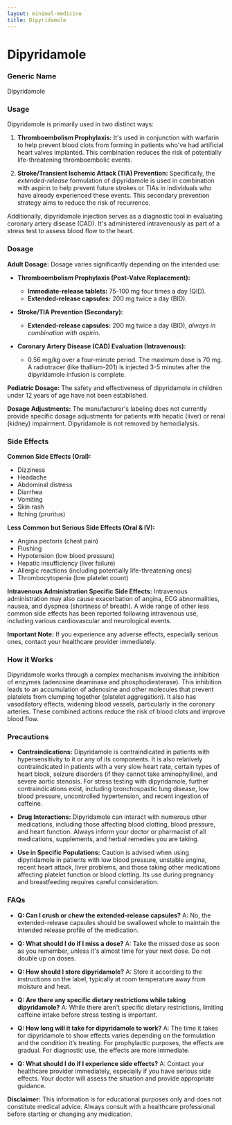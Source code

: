 ```yaml
---
layout: minimal-medicine
title: Dipyridamole
---
```


# Dipyridamole
### Generic Name
Dipyridamole

### Usage
Dipyridamole is primarily used in two distinct ways:

1. **Thromboembolism Prophylaxis:**  It's used in conjunction with warfarin to help prevent blood clots from forming in patients who've had artificial heart valves implanted. This combination reduces the risk of potentially life-threatening thromboembolic events.

2. **Stroke/Transient Ischemic Attack (TIA) Prevention:**  Specifically, the *extended-release* formulation of dipyridamole is used in combination with aspirin to help prevent future strokes or TIAs in individuals who have already experienced these events. This secondary prevention strategy aims to reduce the risk of recurrence.

Additionally, dipyridamole injection serves as a diagnostic tool in evaluating coronary artery disease (CAD).  It's administered intravenously as part of a stress test to assess blood flow to the heart.


### Dosage

**Adult Dosage:** Dosage varies significantly depending on the intended use:

* **Thromboembolism Prophylaxis (Post-Valve Replacement):**
    * **Immediate-release tablets:** 75-100 mg four times a day (QID).
    * **Extended-release capsules:** 200 mg twice a day (BID).

* **Stroke/TIA Prevention (Secondary):**
    * **Extended-release capsules:** 200 mg twice a day (BID), *always in combination with aspirin*.

* **Coronary Artery Disease (CAD) Evaluation (Intravenous):**
    * 0.56 mg/kg over a four-minute period. The maximum dose is 70 mg.  A radiotracer (like thallium-201) is injected 3-5 minutes after the dipyridamole infusion is complete.


**Pediatric Dosage:** The safety and effectiveness of dipyridamole in children under 12 years of age have not been established.


**Dosage Adjustments:**  The manufacturer's labeling does not currently provide specific dosage adjustments for patients with hepatic (liver) or renal (kidney) impairment.  Dipyridamole is not removed by hemodialysis.


### Side Effects

**Common Side Effects (Oral):**

* Dizziness
* Headache
* Abdominal distress
* Diarrhea
* Vomiting
* Skin rash
* Itching (pruritus)


**Less Common but Serious Side Effects (Oral & IV):**

* Angina pectoris (chest pain)
* Flushing
* Hypotension (low blood pressure)
* Hepatic insufficiency (liver failure)
* Allergic reactions (including potentially life-threatening ones)
* Thrombocytopenia (low platelet count)


**Intravenous Administration Specific Side Effects:**  Intravenous administration may also cause exacerbation of angina, ECG abnormalities, nausea, and dyspnea (shortness of breath). A wide range of other less common side effects has been reported following intravenous use, including various cardiovascular and neurological events.


**Important Note:**  If you experience any adverse effects, especially serious ones, contact your healthcare provider immediately.


### How it Works

Dipyridamole works through a complex mechanism involving the inhibition of enzymes (adenosine deaminase and phosphodiesterase). This inhibition leads to an accumulation of adenosine and other molecules that prevent platelets from clumping together (platelet aggregation).  It also has vasodilatory effects, widening blood vessels, particularly in the coronary arteries.  These combined actions reduce the risk of blood clots and improve blood flow.

### Precautions

* **Contraindications:**  Dipyridamole is contraindicated in patients with hypersensitivity to it or any of its components.  It is also relatively contraindicated in patients with a very slow heart rate, certain types of heart block, seizure disorders (if they cannot take aminophylline), and severe aortic stenosis.  For stress testing with dipyridamole, further contraindications exist, including bronchospastic lung disease, low blood pressure, uncontrolled hypertension, and recent ingestion of caffeine.

* **Drug Interactions:** Dipyridamole can interact with numerous other medications, including those affecting blood clotting, blood pressure, and heart function.  Always inform your doctor or pharmacist of all medications, supplements, and herbal remedies you are taking.

* **Use in Specific Populations:**  Caution is advised when using dipyridamole in patients with low blood pressure, unstable angina, recent heart attack, liver problems, and those taking other medications affecting platelet function or blood clotting.  Its use during pregnancy and breastfeeding requires careful consideration.


### FAQs

* **Q: Can I crush or chew the extended-release capsules?** A: No, the extended-release capsules should be swallowed whole to maintain the intended release profile of the medication.

* **Q: What should I do if I miss a dose?** A: Take the missed dose as soon as you remember, unless it's almost time for your next dose.  Do not double up on doses.

* **Q: How should I store dipyridamole?** A: Store it according to the instructions on the label, typically at room temperature away from moisture and heat.

* **Q: Are there any specific dietary restrictions while taking dipyridamole?** A:  While there aren't specific dietary restrictions, limiting caffeine intake before stress testing is important.

* **Q: How long will it take for dipyridamole to work?** A: The time it takes for dipyridamole to show effects varies depending on the formulation and the condition it’s treating. For prophylactic purposes, the effects are gradual.  For diagnostic use, the effects are more immediate.

* **Q: What should I do if I experience side effects?** A: Contact your healthcare provider immediately, especially if you have serious side effects.  Your doctor will assess the situation and provide appropriate guidance.


**Disclaimer:** This information is for educational purposes only and does not constitute medical advice.  Always consult with a healthcare professional before starting or changing any medication.
